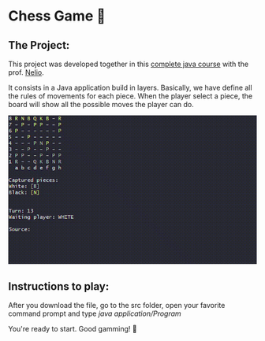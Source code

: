 # Chess Game :crown:

## The Project:
This project was developed together in this [complete java course](https://www.udemy.com/course/java-curso-completo/) with the prof. [Nelio](https://www.udemy.com/user/nelio-alves/).

It consists in a Java application build in layers.
Basically, we have define all the rules of movements for each piece. When the player select a piece, the board will show all the possible moves the player can do.

![](https://github.com/brmgf/chess-game/blob/main/chess.gif)

## Instructions to play:
After you download the file, go to the src folder, open your favorite command prompt and type *java application/Program*

You're ready to start. Good gamming! :girl:





